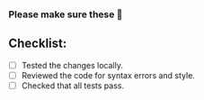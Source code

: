 ### Please make sure these 🙂
## Checklist:
- [ ] Tested the changes locally.
- [ ] Reviewed the code for syntax errors and style.
- [ ] Checked that all tests pass.
